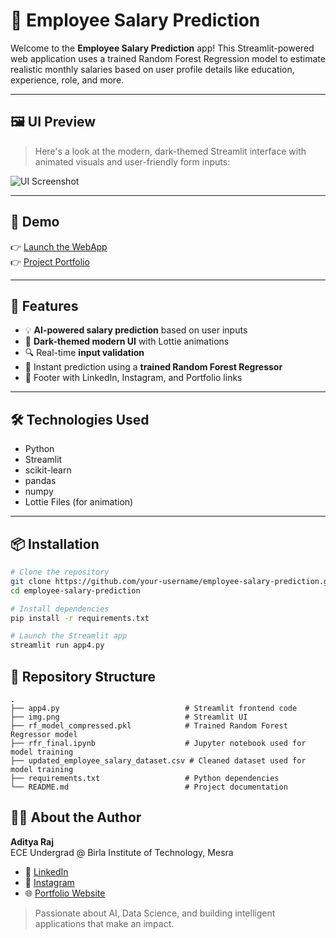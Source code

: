 # 💼 Employee Salary Prediction

Welcome to the **Employee Salary Prediction** app! This Streamlit-powered web application uses a trained Random Forest Regression model to estimate realistic monthly salaries based on user profile details like education, experience, role, and more.

---

## 🖼️ UI Preview

> Here's a look at the modern, dark-themed Streamlit interface with animated visuals and user-friendly form inputs:

![UI Screenshot](./img.png)

---

## 🚀 Demo

👉 [Launch the WebApp](https://employeesalarypredictor.streamlit.app/)  
👉 [Project Portfolio](https://aditya-r01.github.io/Portfolio-website/)

---

## 🎯 Features

- 💡 **AI-powered salary prediction** based on user inputs  
- 🎨 **Dark-themed modern UI** with Lottie animations  
- 🔍 Real-time **input validation**  
- 📌 Instant prediction using a **trained Random Forest Regressor**  
- 📱 Footer with LinkedIn, Instagram, and Portfolio links  

---

## 🛠️ Technologies Used

- Python  
- Streamlit  
- scikit-learn  
- pandas  
- numpy  
- Lottie Files (for animation)

---

## 📦 Installation

```bash
# Clone the repository
git clone https://github.com/your-username/employee-salary-prediction.git
cd employee-salary-prediction

# Install dependencies
pip install -r requirements.txt

# Launch the Streamlit app
streamlit run app4.py
```
## 📁 Repository Structure

```plaintext
.
├── app4.py                            # Streamlit frontend code
├── img.png                            # Streamlit UI
├── rf_model_compressed.pkl            # Trained Random Forest Regressor model
├── rfr_final.ipynb                    # Jupyter notebook used for model training
├── updated_employee_salary_dataset.csv # Cleaned dataset used for model training
├── requirements.txt                   # Python dependencies
└── README.md                          # Project documentation
```

## 👨‍💻 About the Author

**Aditya Raj**  
ECE Undergrad @ Birla Institute of Technology, Mesra  

- 🔗 [LinkedIn](https://www.linkedin.com/in/adityaraj-bit/)  
- 📸 [Instagram](https://www.instagram.com/adityar_a_j_?igsh=MTZicm1qejZmMWg4MQ==)  
- 🌐 [Portfolio Website](https://aditya-r01.github.io/Portfolio-website/)

> Passionate about AI, Data Science, and building intelligent applications that make an impact.
